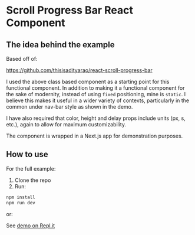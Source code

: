 # Scroll Progress Bar React Component

## The idea behind the example
Based off of:

https://github.com/thisisadityarao/react-scroll-progress-bar

I used the above class based component as a starting point for this functional component.
In addition to making it a functional component for the sake of modernity, instead of
using `fixed` positioning, mine is `static`. I believe this makes it useful in a wider
variety of contexts, particularly in the common under nav-bar style as shown in the
demo. 

I have also required that color, height and delay props include units (px, s, etc.), again
to allow for maximum customizability. 

The component is wrapped in a Next.js app for demonstration purposes.

## How to use

For the full example:

1. Clone the repo
2. Run:
```sh
npm install
npm run dev
```

or:

See [demo on Repl.it](https://repl.it/@mahon/react-scroll-progression-bar#pages/index.js)



